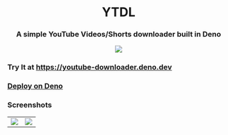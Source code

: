 <h1 align=center > YTDL</h1>
<h3 align=center >A simple YouTube Videos/Shorts downloader built in Deno </h3>
<p align=center >
<img src="https://img.shields.io/badge/deno%20js-000000?style=for-the-badge&logo=deno&logoColor=white" >

</p>

### Try It at https://youtube-downloader.deno.dev

### <a href="https://dash.deno.com/new?url=https://raw.githubusercontent.com/prateek-chaubey/ytdl/main/index.ts" >Deploy on Deno </a>

### Screenshots
<table align=center >
<tr>
<td><img src='./screenshots/ss1.png'  ></td>
<td><img src='./screenshots/ss2.png'  
</td>
</tr>
</table>
